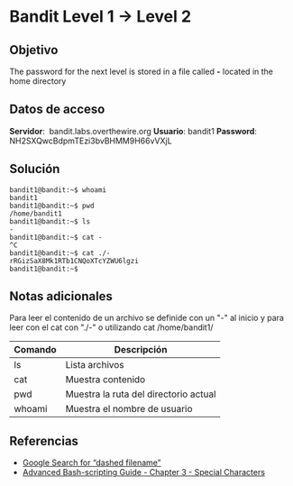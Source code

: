 # Bandit Level 1 → Level 2
## Objetivo

The password for the next level is stored in a file called **-** located in the home directory

## Datos de acceso

**Servidor**:  bandit.labs.overthewire.org
**Usuario**: bandit1
**Password**: NH2SXQwcBdpmTEzi3bvBHMM9H66vVXjL

## Solución

```
bandit1@bandit:~$ whoami
bandit1
bandit1@bandit:~$ pwd
/home/bandit1
bandit1@bandit:~$ ls
-
bandit1@bandit:~$ cat -
^C
bandit1@bandit:~$ cat ./-
rRGizSaX8Mk1RTb1CNQoXTcYZWU6lgzi
bandit1@bandit:~$ 
```

## Notas adicionales

Para leer el contenido de un archivo se definide con un "-" al inicio y para leer con el cat con "./-" o utilizando cat /home/bandit1/

| Comando | Descripción |
|------------|-------------|
| ls |  Lista archivos |
| cat |  Muestra contenido |
| pwd |  Muestra la ruta del directorio actual  |
| whoami |  Muestra el nombre de usuario  |

## Referencias
-   [Google Search for “dashed filename”](https://www.google.com/search?q=dashed+filename)
-   [Advanced Bash-scripting Guide - Chapter 3 - Special Characters](https://tldp.org/LDP/abs/html/special-chars.html)